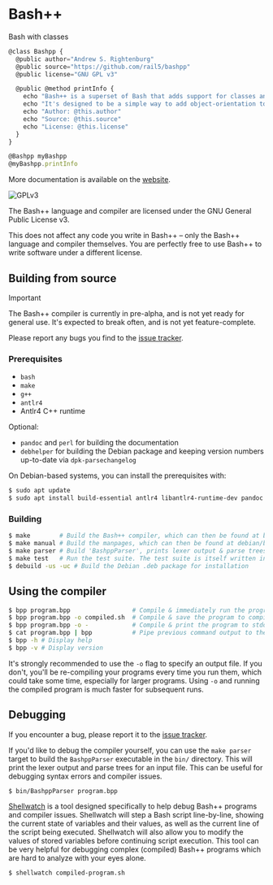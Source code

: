 # Bash++

Bash with classes

```javascript
@class Bashpp {
  @public author="Andrew S. Rightenburg"
  @public source="https://github.com/rail5/bashpp"
  @public license="GNU GPL v3"

  @public @method printInfo {
	echo "Bash++ is a superset of Bash that adds support for classes and objects."
	echo "It's designed to be a simple way to add object-orientation to Bash scripts."
	echo "Author: @this.author"
	echo "Source: @this.source"
	echo "License: @this.license"
  }
}

@Bashpp myBashpp
@myBashpp.printInfo
```

More documentation is available on the [website](https://bpp.sh).

![GPLv3](https://www.gnu.org/graphics/gplv3-with-text-136x68.png)


The Bash++ language and compiler are licensed under the GNU General Public License v3.

This does not affect any code you write in Bash++ – only the Bash++ language and compiler themselves. You are perfectly free to use Bash++ to write software under a different license.

## Building from source

> [!IMPORTANT]
> The Bash++ compiler is currently in pre-alpha, and is not yet ready for general use. It's expected to break often, and is not yet feature-complete.
>

Please report any bugs you find to the [issue tracker](https://github.com/rail5/bashpp/issues).

### Prerequisites

 - `bash`
 - `make`
 - `g++`
 - `antlr4`
 - Antlr4 C++ runtime

Optional:
 - `pandoc` and `perl` for building the documentation
 - `debhelper` for building the Debian package and keeping version numbers up-to-date via `dpk-parsechangelog`

On Debian-based systems, you can install the prerequisites with:

```bash
$ sudo apt update
$ sudo apt install build-essential antlr4 libantlr4-runtime-dev pandoc perl debhelper
```

### Building

```bash
$ make        # Build the Bash++ compiler, which can then be found at bin/bpp
$ make manual # Build the manpages, which can then be found at debian/bpp.1 and debian/bpp.5
$ make parser # Build 'BashppParser', prints lexer output & parse trees. Useful for debugging.
$ make test   # Run the test suite. The test suite is itself written in Bash++.
$ debuild -us -uc # Build the Debian .deb package for installation
```

## Using the compiler

```bash
$ bpp program.bpp                 # Compile & immediately run the program
$ bpp program.bpp -o compiled.sh  # Compile & save the program to compiled.sh
$ bpp program.bpp -o -            # Compile & print the program to stdout
$ cat program.bpp | bpp           # Pipe previous command output to the compiler
$ bpp -h # Display help
$ bpp -v # Display version
```

It's strongly recommended to use the `-o` flag to specify an output file. If you don't, you'll be re-compiling your programs every time you run them, which could take some time, especially for larger programs. Using `-o` and running the compiled program is much faster for subsequent runs.

## Debugging

If you encounter a bug, please report it to the [issue tracker](https://github.com/rail5/bashpp/issues).

If you'd like to debug the compiler yourself, you can use the `make parser` target to build the `BashppParser` executable in the `bin/` directory. This will print the lexer output and parse trees for an input file. This can be useful for debugging syntax errors and compiler issues.

```bash
$ bin/BashppParser program.bpp
```

[Shellwatch](https://github.com/rail5/shellwatch) is a tool designed specifically to help debug Bash++ programs and compiler issues. Shellwatch will step a Bash script line-by-line, showing the current state of variables and their values, as well as the current line of the script being executed. Shellwatch will also allow you to modify the values of stored variables before continuing script execution. This tool can be very helpful for debugging complex (compiled) Bash++ programs which are hard to analyze with your eyes alone.

```bash
$ shellwatch compiled-program.sh
```
